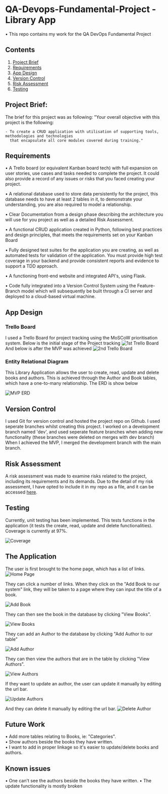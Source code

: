 # QA-Devops-Fundamental-Project - Library App
• This repo contains my work for the QA DevOps Fundamental Project <br>

## Contents
1. [Project Brief](#project-brief)
2. [Requirements](#requirements)
3. [App Design](#app-design)
4. [Version Control](#version-control)
5. [Risk Assessment](#risk-assessment)
6. [Testing](#testing)


## Project Brief:
The brief for this project was as following:
    "Your overall objective with this project is the following:
    
    - To create a CRUD application with utilisation of supporting tools, methodologies and technologies 
      that encapsulate all core modules covered during training."

## Requirements
• A Trello board (or equivalent Kanban board tech) with full expansion on user stories, use cases and tasks needed to complete the project. It could also provide a record of any issues or risks that you faced creating your project.

• A relational database used to store data persistently for the project, this database needs to have at least 2 tables in it, to demonstrate your understanding, you are also required to model a relationship.

• Clear Documentation from a design phase describing the architecture you will use for you project as well as a detailed Risk Assessment.

• A functional CRUD application created in Python, following best practices and design principles, that meets the requirements set on your Kanban Board

• Fully designed test suites for the application you are creating, as well as automated tests for validation of the application. You must provide high test coverage in your backend and provide consistent reports and evidence to support a TDD approach.

• A functioning front-end website and integrated API's, using Flask.

• Code fully integrated into a Version Control System using the Feature-Branch model which will subsequently be built through a CI server and deployed to a cloud-based virtual machine.

## App Design
### Trello Board
I used a Trello Board for project tracking using the MoSCoW prioritisation system. 
Below is the initial stage of the Project tracking
![1st Trello Board](https://github.com/Finneyyy/Devops-Fundamentals-Project-QA/blob/main/docs/kanban.PNG)
And below is after the MVP was achieved
![2nd Trello Board](https://github.com/Finneyyy/Devops-Fundamentals-Project-QA/blob/main/docs/kanban-finished.PNG)

### Entity Relational Diagram
This Library Application allows the user to create, read, update and delete books and authors. This is achieved through the Author and Book tables, which have a one-to-many relationship. The ERD is show below

![MVP ERD](https://github.com/Finneyyy/Devops-Fundamentals-Project-QA/blob/main/docs/edr.PNG)

## Version Control
I used Git for version control and hosted the project repo on Github. I used seperate branches whilst creating this project. I worked on a development branch named 'dev', and used seperate feature branches when adding new functionality (these branches were deleted on merges with dev branch) When I achieved the MVP, I merged the development branch with the main branch.

## Risk Assessment
A risk assessment was made to examine risks related to the project, including its requirements and its demands. Due to the detail of my risk assessment, I have opted to include it in my repo as a file, and it can be accessed [here](https://github.com/Finneyyy/Devops-Fundamentals-Project-QA/blob/main/docs/library-app-ra.xlsx).

## Testing
Currently, unit testing has been implemented. This tests functions in the application (it tests the create, read, update and delete functionalities). Coverage is currently at 97%.

![Coverage](https://github.com/Finneyyy/Devops-Fundamentals-Project-QA/blob/main/docs/coverage-report.PNG)

## The Application         
The user is first brought to the home page, which has a list of links.
![Home Page](https://github.com/Finneyyy/Devops-Fundamentals-Project-QA/blob/main/docs/home.PNG)

They can click a number of links. When they click on the "Add Book to our system" link, they will be taken to a page where they can input the title of a book.

![Add Book](https://github.com/Finneyyy/Devops-Fundamentals-Project-QA/blob/main/docs/add%20book.PNG)

They can then see the book in the database by clicking "View Books".

![View Books](https://github.com/Finneyyy/Devops-Fundamentals-Project-QA/blob/main/docs/view%20books.PNG)

They can add an Author to the database by clicking "Add Author to our table"

![Add Author](https://github.com/Finneyyy/Devops-Fundamentals-Project-QA/blob/main/docs/add%20author.PNG)

They can then view the authors that are in the table by clicking "View Authors".

![View Authors](https://github.com/Finneyyy/Devops-Fundamentals-Project-QA/blob/main/docs/view%20authors.PNG)

If they want to update an author, the user can update it manually by editing the url bar.

![Update Authors](https://github.com/Finneyyy/Devops-Fundamentals-Project-QA/blob/main/docs/update%20author.PNG)

And they can delete it manually by editing the url bar.
![Delete Author](https://github.com/Finneyyy/Devops-Fundamentals-Project-QA/blob/main/docs/delete%20author%20(part%201).PNG)


## Future Work
• Add more tables relating to Books, ie: "Categories".<br>
• Show authors beside the books they have written.<br>
• I want to add in proper linkage so it's easier to update/delete books and authors.<br>

## Known issues
• One can't see the authors beside the books they have written.
• The update functionality is mostly broken






